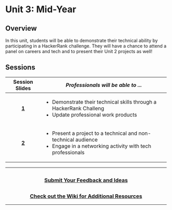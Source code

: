 # Unit 3: Mid-Year

## Overview

In this unit, students will be able to demonstrate their technical ability by participating in a HackerRank challenge. They will have a chance to attend a panel on careers and tech and to present their Unit 2 projects as well!

## Sessions

|                                                Session Slides                                                 | _Professionals will be able to ..._                                                |
| :-----------------------------------------------------------------------------------------------------------: | --------------------------------------------------------------------------- |
| [**1**]() | <ul><li>Demonstrate their technical skills through a HackerRank Challeng</li><li>Update professional work products</li></ul>     |
| [**2**]() | <ul><li>Present a project to a technical and non-technical audience</li><li>Engage in a networking activity with tech professionals </li></ul>     |

---
## <h3 align="center"><a href="https://docs.google.com/forms/d/e/1FAIpQLSc4oUNSthmU63TqlzUOOWd3buX3tGVIPRNDm0tsLB_nOONRLQ/viewform">Submit Your Feedback and Ideas</a></h3>

## <h3 align="center"><a href="https://github.com/itscodenation/curriculum-22-23/wiki">Check out the Wiki for Additional Resources</a></h3>

---

